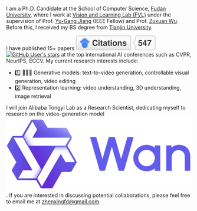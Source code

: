 <!-- 加点表情包,直接复制图片即可  https://github.com/guodongxiaren/README/blob/master/emoji.md?tdsourcetag=s_pcqq_aiomsg -->



I am a Ph.D. Candidate at the School of Computer Science, [Fudan University](https://www.fudan.edu.cn/en/), where I work at [Vision and Learning Lab (FVL)](https://fvl.fudan.edu.cn/main.htm) under the supervision of Prof. [Yu-Gang Jiang](https://scholar.google.com/citations?user=f3_FP8AAAAAJ&hl=en) (IEEE Fellow) and Prof. [Zuxuan Wu](https://zxwu.azurewebsites.net/). Before this, I received my BS degree from [Tianjin University](http://www.tju.edu.cn/english/index.htm).  





I have published 15+ papers <a href='https://scholar.google.com/citations?user=yuiXa5EAAAAJ'><img alt="Google citations"  src="https://raw.githubusercontent.com/ChenHsing/Citation_Parser/main/scholar_badge.svg" style="display: inline;"></a> <a href="https://github.com/ChenHsing">
    <img alt="GitHub User's stars" 
         src="https://img.shields.io/github/stars/chenhsing?affiliations=OWNER%2CCOLLABORATOR"  
         style="display: inline;"></a>
 at the top international AI conferences such as CVPR, NeurIPS, ECCV. My current research interests include:
- 1️⃣ 🌟🌟🌟 Generative models: text-to-video generation, controllable visual generation, video editing
- 2️⃣ Representation learning: video understanding, 3D understanding, image retrieval

<!-- I am set to graduate in 2025 and am actively <span style="color:red; font-weight:bold">seeking job opportunities in both industry and academia</span>.  -->

I will join Alibaba Tongyi Lab as a Research Scientist, dedicating myself to research on the video-generation model <a href='https://github.com/Wan-Video/Wan2.1'><img alt="wan"  src="../../images/wanlogo.png" style="display: inline;"></a>.
If you are interested in discussing potential collaborations, please feel free to email me at [zhenxingfd@gmail.com](mailto:zhenxingfd@gmail.com).

